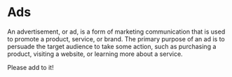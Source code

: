 # Ads

An advertisement, or ad, is a form of marketing communication that is used to promote a product, service, or brand. The primary purpose of an ad is to persuade the target audience to take some action, such as purchasing a product, visiting a website, or learning more about a service.

Please add to it!
